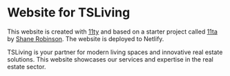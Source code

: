 # Website for TSLiving

This website is created with [11ty](https://11ty.dev) and based on a starter project called [11ta](https://github.com/11ta/11ta-template) by [Shane Robinson](https://github.com/shanerobinson). The website is deployed to Netlify.

TSLiving is your partner for modern living spaces and innovative real estate solutions. This website showcases our services and expertise in the real estate sector.
